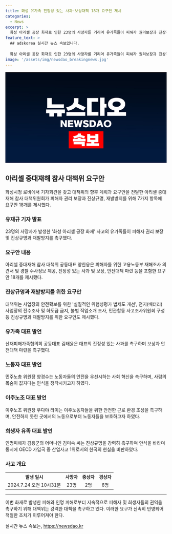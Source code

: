 ```yaml
---
title: 화성 유가족 진정성 있는 사과·보상대책 18개 요구안 제시
categories:
  - News
excerpt: >
  화성 아리셀 공장 화재로 인한 23명의 사망자를 기리며 유가족들이 피해자 권리보장과 진상규명을 촉구했다. 대책위는 안전대책 마련과 진상규명을 위한 요구안 18개를 제시했으며, 유족들은 대책이 없는 사과를 거부하고 진정성 있는 대처를 요구했다. 또한, 이주 노동자들의 안전을 강조하며 사회 구조와 문화의 변화를 촉구했다. 재발 방지를 위한 조치와 산업 안전에 관한 호소가 이어졌다. 이로써 아리셀 중대재해 참사 대책위원회는 사태의 진상규명을 촉구하는 동시에 유족들의 요구에 대한 대책이 시급함을 강조했다.
feature_text: >
  ## adskorea 실시간 뉴스 속보입니다.

  화성 아리셀 공장 화재로 인한 23명의 사망자를 기리며 유가족들이 피해자 권리보장과 진상규명을 촉구했다. 대책위는 안전대책 마련과 진상규명을 위한 요구안 18개를 제시했으며, 유족들은 대책이 없는 사과를 거부하고 진정성 있는 대처를 요구했다. 또한, 이주 노동자들의 안전을 강조하며 사회 구조와 문화의 변화를 촉구했다. 재발 방지를 위한 조치와 산업 안전에 관한 호소가 이어졌다. 이로써 아리셀 중대재해 참사 대책위원회는 사태의 진상규명을 촉구하는 동시에 유족들의 요구에 대한 대책이 시급함을 강조했다.
image: '/assets/img/newsdao_breakingnews.jpg'
---
```


<p><img src="/assets/img/newsdao_breakingnews.jpg" alt="adskorea 속보" /></p>

<h2 data-ke-size="size26">아리셀 중대재해 참사 대책위 요구안</h2>

<p data-ke-size="size16">화성시청 로비에서 기자회견을 갖고 대책위의 향후 계획과 요구안을 전달한 아리셀 중대재해 참사 대책위원회가 피해자 권리 보장과 진상규명, 재발방지를 위해 7가지 항목에 요구안 18개를 제시했다.</p>

<h3>유재규 기자 발표</h3>

<p data-ke-size="size16">23명의 사망자가 발생한 '화성 아리셀 공장 화재' 사고의 유가족들이 피해자 권리 보장 및 진상규명과 재발방지를 촉구했다.</p>

<h3>요구안 내용</h3>

<p data-ke-size="size16">아리셀 중대재해 참사 대책위 공동대표 양한웅은 피해자를 위한 고용노동부 재해조사 의견서 및 경찰 수사정보 제공, 진정성 있는 사과 및 보상, 안전대책 마련 등을 포함한 요구안 18개를 제시했다.</p>

<h3>진상규명과 재발방지를 위한 요구안</h3>

<p data-ke-size="size16">대책위는 사업장의 안전확보를 위한 '실질적인 위험성평가 법제도 개선', 전지(배터리) 사업장의 전수조사 및 하도급 금지, 불법 직업소개 조사, 민관합동 사고조사위원회 구성 등 진상규명과 재발방지를 위한 요구안도 제시했다.</p>

<h3>유가족 대표 발언</h3>

<p data-ke-size="size16">산재피해가족협의회 공동대표 김태윤은 대표의 진정성 있는 사과를 촉구하며 보상과 안전대책 마련을 촉구했다.</p>

<h3>노동자 대표 발언</h3>

<p data-ke-size="size16">민주노총 위원장 양경수는 노동자들의 안전을 우선시하는 사회 혁신을 촉구하며, 사람의 목숨이 값지다는 인식을 정착시키고자 하였다.</p>

<h3>이주노조 대표 발언</h3>

<p data-ke-size="size16">이주노조 위원장 우다야 라이는 이주노동자들을 위한 안전한 근로 환경 조성을 촉구하며, 안전하지 못한 곳에서의 노동으로부터 노동자들을 보호하고자 하였다.</p>

<h3>희생자 유족 대표 발언</h3>

<p data-ke-size="size16">인명피해자 김용군의 어머니인 김미숙 씨는 진상규명을 강력히 촉구하며 안식을 바라며 동시에 OECD 가입국 중 산업사고 1위로서의 한국의 현실을 비판하였다.</p>

<h3>사고 개요</h3>

<table>
    <tr>
        <td style="text-align: center; height: 17px;"><b>발생 일시</b></td>
        <td style="text-align: center; height: 17px;"><b>사망자</b></td>
        <td style="text-align: center; height: 17px;"><b>중상자</b></td>
        <td style="text-align: center; height: 17px;"><b>경상자</b></td>
    </tr>
    <tr>
        <td style="text-align: center; height: 17px;">2024.7.24 오전 10시31분</td>
        <td style="text-align: center; height: 17px;">23명</td>
        <td style="text-align: center; height: 17px;">2명</td>
        <td style="text-align: center; height: 17px;">6명</td>
    </tr>
</table>

<hr>

<p data-ke-size="size16">이번 화재로 발생한 피해와 인명 피해로부터 지속적으로 피해자 및 희생자들의 권익을 촉구하기 위해 대책위는 강력한 대책을 촉구하고 있다. 이러한 요구가 신속히 반영되어 적절한 조치가 이루어져야 한다.</p>
실시간 뉴스 속보는, <a href="https://newsdao.kr" rel="dofollow">https://newsdao.kr</a>



